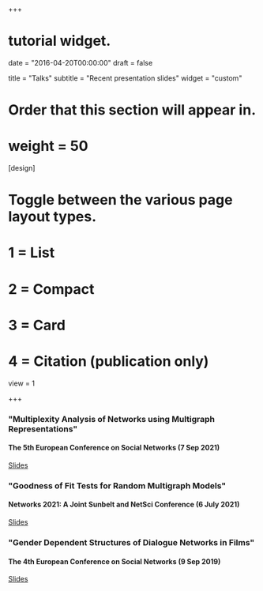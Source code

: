 +++
# tutorial widget.

date = "2016-04-20T00:00:00"
draft = false

title = "Talks"
subtitle = "Recent presentation slides"
widget = "custom"

# Order that this section will appear in.
# weight = 50

  
[design]
  # Toggle between the various page layout types.
  #   1 = List
  #   2 = Compact
  #   3 = Card
  #   4 = Citation (publication only)
  view = 1
  

+++
### "Multiplexity Analysis of Networks using Multigraph Representations"
#### The 5th European Conference on Social Networks (7 Sep 2021)
[Slides](EUSN2021/EUSN2021_talk.pdf)

### "Goodness of Fit Tests for Random Multigraph Models"
#### Networks 2021: A Joint Sunbelt and NetSci Conference (6 July 2021)
[Slides](NETWORKS2021/networks2021.pdf)

### "Gender Dependent Structures of Dialogue Networks in Films"
#### The 4th European Conference on Social Networks (9 Sep 2019)
[Slides](EUSN2019/EUSN2019.html)


